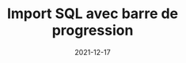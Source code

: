 ---
title: Import SQL avec barre de progression
date: 2021-12-17
# modified: 2021-11-04
excerpt: |
    Vous êtes rivet sur votre écran où rien ne se passe. Vous importé un dump MySQL de 15Go et n’avez pas la moindre idée de où il en est. Est ce qu’il ne serait pas génial d’avoir une barre de progreesion qui avance et vous donne l’état d’avencement de l’import ?
tags: [mysql, shell]
image: featured.webp
# toc: true
# comment: /s/s6d5d1/les_crit_res_de_recherche_avec_juery
---